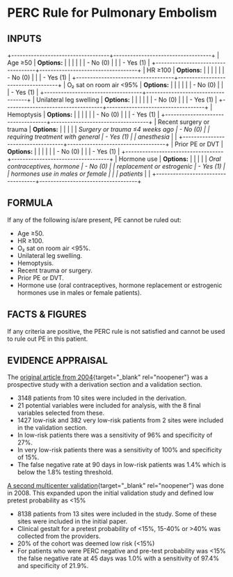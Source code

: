 # PERC Rule for Pulmonary Embolism

## INPUTS

+-----------------------------------+-----------------------------------+
| Age ≥50                           | **Options:**                      |
|                                   |                                   |
|                                   | -   No (0)                        |
|                                   | -   Yes (1)                       |
+-----------------------------------+-----------------------------------+
| HR ≥100                           | **Options:**                      |
|                                   |                                   |
|                                   | -   No (0)                        |
|                                   | -   Yes (1)                       |
+-----------------------------------+-----------------------------------+
| O₂ sat on room air \<95%          | **Options:**                      |
|                                   |                                   |
|                                   | -   No (0)                        |
|                                   | -   Yes (1)                       |
+-----------------------------------+-----------------------------------+
| Unilateral leg swelling           | **Options:**                      |
|                                   |                                   |
|                                   | -   No (0)                        |
|                                   | -   Yes (1)                       |
+-----------------------------------+-----------------------------------+
| Hemoptysis                        | **Options:**                      |
|                                   |                                   |
|                                   | -   No (0)                        |
|                                   | -   Yes (1)                       |
+-----------------------------------+-----------------------------------+
| Recent surgery or trauma          | **Options:**                      |
|                                   |                                   |
| *Surgery or trauma ≤4 weeks ago   | -   No (0)                        |
| requiring treatment with general  | -   Yes (1)                       |
| anesthesia*                       |                                   |
+-----------------------------------+-----------------------------------+
| Prior PE or DVT                   | **Options:**                      |
|                                   |                                   |
|                                   | -   No (0)                        |
|                                   | -   Yes (1)                       |
+-----------------------------------+-----------------------------------+
| Hormone use                       | **Options:**                      |
|                                   |                                   |
| *Oral contraceptives, hormone     | -   No (0)                        |
| replacement or estrogenic         | -   Yes (1)                       |
| hormones use in males or female   |                                   |
| patients*                         |                                   |
+-----------------------------------+-----------------------------------+

## FORMULA

If any of the following is/are present, PE cannot be ruled out:

-   Age ≥50.
-   HR ≥100.
-   O₂ sat on room air \<95%.
-   Unilateral leg swelling.
-   Hemoptysis.
-   Recent trauma or surgery.
-   Prior PE or DVT.
-   Hormone use (oral contraceptives, hormone replacement or estrogenic
    hormones use in males or female patients).

## FACTS & FIGURES

If any criteria are positive, the PERC rule is not satisfied and cannot
be used to rule out PE in this patient.

## EVIDENCE APPRAISAL

The [original article from
2004](https://www.ncbi.nlm.nih.gov/pubmed/15304025){target="_blank"
rel="noopener"} was a prospective study with a derivation section and a
validation section.

-   3148 patients from 10 sites were included in the derivation.
-   21 potential variables were included for analysis, with the 8 final
    variables selected from these.
-   1427 low-risk and 382 very low-risk patients from 2 sites were
    included in the validation section.
-   In low-risk patients there was a sensitivity of 96% and specificity
    of 27%.
-   In very low-risk patients there was a sensitivity of 100% and
    specificity of 15%.
-   The false negative rate at 90 days in low-risk patients was 1.4%
    which is below the 1.8% testing threshold.

[A second multicenter
validation](https://www.ncbi.nlm.nih.gov/pubmed/18318689){target="_blank"
rel="noopener"} was done in 2008. This expanded upon the initial
validation study and defined low pretest probability as \<15%

-   8138 patients from 13 sites were included in the study. Some of
    these sites were included in the initial paper.
-   Clinical gestalt for a pretest probability of \<15%, 15-40% or \>40%
    was collected from the providers.
-   20% of the cohort was deemed low risk (\<15%)
-   For patients who were PERC negative and pre-test probability was
    \<15% the false negative rate at 45 days was 1.0% with a sensitivity
    of 97.4% and specificity of 21.9%.
